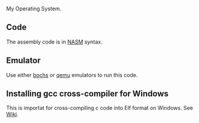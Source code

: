 My Operating System.

## Code

The assembly code is in [NASM](https://www.nasm.us) syntax.

## Emulator

Use either [bochs](http://bochs.sourceforge.net) or [qemu](https://www.qemu.org/download) emulators to run this code.

## Installing gcc cross-compiler for Windows

This is importat for cross-compiling c code into Elf format on Windows. See [Wiki](https://github.com/ofabricio/os/wiki/Installing-gcc-cross-compiler-for-Windows).
